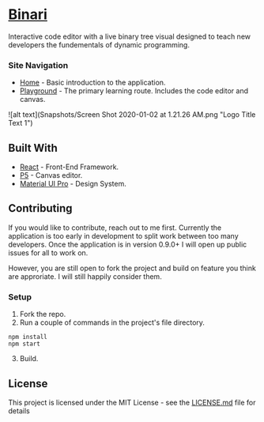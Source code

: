 # [Binari](https://binari.netlify.com)
Interactive code editor with a live binary tree visual designed to teach new developers the fundementals of dynamic programming.

### Site Navigation

* [Home](https://binari.netlify.com) - Basic introduction to the application.
* [Playground](https://binari.netlify.com/playground) - The primary learning route. Includes the code editor and canvas.

![alt text](Snapshots/Screen Shot 2020-01-02 at 1.21.26 AM.png "Logo Title Text 1")

## Built With

* [React](https://reactjs.org) - Front-End Framework.
* [P5](https://p5js.org) - Canvas editor.
* [Material UI Pro](https://demos.creative-tim.com/material-dashboard-pro-react/#/documentation/tutorial) - Design System.

## Contributing

If you would like to contribute, reach out to me first. Currently the application is too early in development to split work between too many developers. Once the application is in version 0.9.0+ I will open up public issues for all to work on.

However, you are still open to fork the project and build on feature you think are approriate. I will still happily consider them.

### Setup
1) Fork the repo.
2) Run a couple of commands in the project's file directory.

```
npm install
npm start
```

3) Build.


## License

This project is licensed under the MIT License - see the [LICENSE.md](LICENSE.md) file for details
